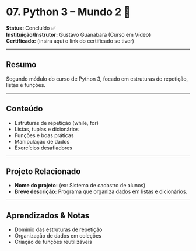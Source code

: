 # 07. Python 3 – Mundo 2 🐍

**Status:** Concluído ✅  
**Instituição/Instrutor:** Gustavo Guanabara (Curso em Vídeo)  
**Certificado:** (insira aqui o link do certificado se tiver)

---

## Resumo
Segundo módulo do curso de Python 3, focado em estruturas de repetição, listas e funções.

---

## Conteúdo
- Estruturas de repetição (while, for)  
- Listas, tuplas e dicionários  
- Funções e boas práticas  
- Manipulação de dados  
- Exercícios desafiadores  

---

## Projeto Relacionado
- **Nome do projeto:** (ex: Sistema de cadastro de alunos)  
- **Breve descrição:** Programa que organiza dados em listas e dicionários.  

---

## Aprendizados & Notas
- Domínio das estruturas de repetição  
- Organização de dados em coleções  
- Criação de funções reutilizáveis  
